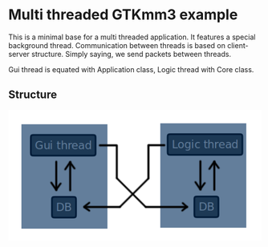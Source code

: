 # Multi threaded GTKmm3 example

This is a minimal base for a multi threaded application. It features a special background thread. Communication between threads is based on client-server structure. Simply saying, we send packets between threads.  

Gui thread is equated with Application class, Logic thread with Core class.

## Structure
![Demo](screenshots/structure.png)